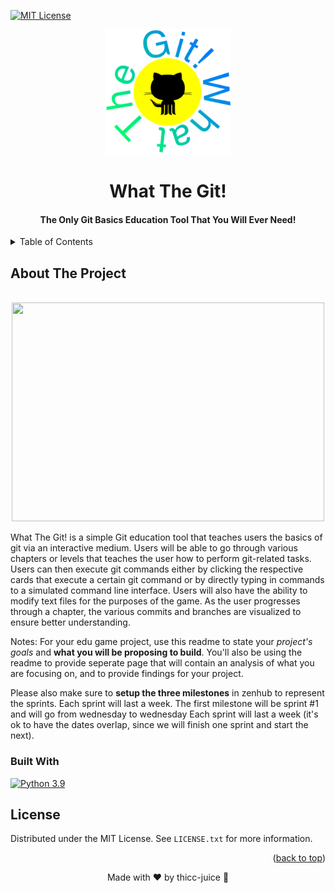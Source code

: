 [![MIT License][license-shield]][license-url]

<div align="center">
  <img src="media/logo.png" width=200 height=200>

  # What The Git!
  #### The Only Git Basics Education Tool That You Will Ever Need!
</div>

<!-- TABLE OF CONTENTS -->
<details>
  <summary>Table of Contents</summary>
  <ol>
    <li>
      <a href="#about-the-project">About The Project</a>
      <ul>
        <li><a href="#built-with">Built With</a></li>
      </ul>
    </li>
    <li>
      <a href="#getting-started">Getting Started</a>
    </li>
    <li><a href="#license">License</a></li>
    <li><a href="#acknowledgments">Acknowledgments</a></li>
  </ol>
</details>

<!-- ABOUT THE PROJECT -->
## About The Project

<div align="center">
  <br>
  <img src="media/logo_octocat.png" width=500 height=350>
  <br>
 </div>
 
What The Git! is a simple Git education tool that teaches users the basics of git via an interactive medium. Users will be able to go through various chapters or levels that teaches the user how to perform git-related tasks. Users can then execute git commands either by clicking the respective cards that execute a certain git command or by directly typing in commands to a simulated command line interface. Users will also have the ability to modify text files for the purposes of the game. As the user progresses through a chapter, the various commits and branches are visualized to ensure better understanding.


Notes:
For your edu game project, use this readme to state your *project's goals* and **what you will be proposing to build**.
You'll also be using the readme to provide seperate page that will contain an analysis of what you are focusing on, and to provide findings for your project.

Please also make sure to **setup the three milestones** in zenhub to represent the sprints.  Each sprint will last a week.
The first milestone will be sprint #1 and will go from wednesday to wednesday
Each sprint will last a week (it's ok to have the dates overlap, since we will finish one sprint and start the next).


### Built With 
[![Python 3.9](https://img.shields.io/badge/python-3.9-red.svg?style=for-the-badge&logo=appveyor)](https://www.python.org/downloads/release/python-360/)

<!-- LICENSE -->
## License

Distributed under the MIT License. See `LICENSE.txt` for more information.

<p align="right">(<a href="#top">back to top</a>)</p>
<div align="center">
    Made with ❤️ by thicc-juice 🧃
</div>




[logo_wtg]: media/logo.png
[contributors-shield]: https://img.shields.io/github/contributors/othneildrew/Best-README-Template.svg?style=for-the-badge
[contributors-url]: https://github.com/comp129/edu-tool-group-project-thicc-juice/graphs/contributors
[license-shield]: https://img.shields.io/github/license/othneildrew/Best-README-Template.svg?style=for-the-badge
[license-url]: https://github.com/comp129/edu-tool-group-project-thicc-juice/blob/master/LICENSE
[issues-shield]: https://img.shields.io/github/issues/i0nics/super-mario-run.svg?style=for-the-badge
[issues-url]: https://github.com/i0nics/edu-tool-group-project-thicc-juice/issues

